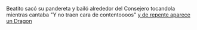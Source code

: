 Beatito sacó su pandereta y bailó alrededor del Consejero tocandola mientras cantaba "Y no traen cara de contentoooos"
[y de repente aparece un Dragon](../../dragon/ataque.md)
